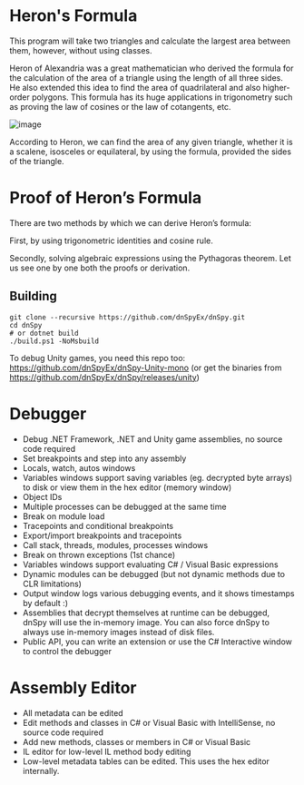 # Heron's Formula

This program will take two triangles and calculate the largest area between them, however, without using classes.

Heron of Alexandria was a great mathematician who derived the formula for the calculation of the area of a triangle using the length of all three sides. He also extended this idea to find the area of quadrilateral and also higher-order polygons. This formula has its huge applications in trigonometry such as proving the law of cosines or the law of cotangents, etc.

![image](https://github.com/Ice-CreamAT/Heron-s-Formula/assets/73790661/6511f17e-79e9-4446-adec-6bbf1491650c)

According to Heron, we can find the area of any given triangle, whether it is a scalene, isosceles or equilateral, by using the formula, provided the sides of the triangle.

# Proof of Heron’s Formula

There are two methods by which we can derive Heron’s formula:

First, by using trigonometric identities and cosine rule.

Secondly, solving algebraic expressions using the Pythagoras theorem.
Let us see one by one both the proofs or derivation.

## Building

```PS
git clone --recursive https://github.com/dnSpyEx/dnSpy.git
cd dnSpy
# or dotnet build
./build.ps1 -NoMsbuild
```

To debug Unity games, you need this repo too: https://github.com/dnSpyEx/dnSpy-Unity-mono (or get the binaries from https://github.com/dnSpyEx/dnSpy/releases/unity)

# Debugger

- Debug .NET Framework, .NET and Unity game assemblies, no source code required
- Set breakpoints and step into any assembly
- Locals, watch, autos windows
- Variables windows support saving variables (eg. decrypted byte arrays) to disk or view them in the hex editor (memory window)
- Object IDs
- Multiple processes can be debugged at the same time
- Break on module load
- Tracepoints and conditional breakpoints
- Export/import breakpoints and tracepoints
- Call stack, threads, modules, processes windows
- Break on thrown exceptions (1st chance)
- Variables windows support evaluating C# / Visual Basic expressions
- Dynamic modules can be debugged (but not dynamic methods due to CLR limitations)
- Output window logs various debugging events, and it shows timestamps by default :)
- Assemblies that decrypt themselves at runtime can be debugged, dnSpy will use the in-memory image. You can also force dnSpy to always use in-memory images instead of disk files.
- Public API, you can write an extension or use the C# Interactive window to control the debugger

# Assembly Editor

- All metadata can be edited
- Edit methods and classes in C# or Visual Basic with IntelliSense, no source code required
- Add new methods, classes or members in C# or Visual Basic
- IL editor for low-level IL method body editing
- Low-level metadata tables can be edited. This uses the hex editor internally.
